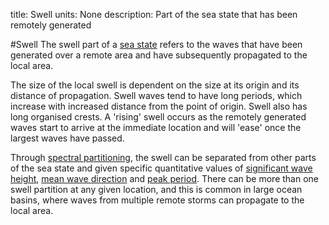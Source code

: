title: Swell
units: None
description: Part of the sea state that has been remotely generated

#Swell
The swell part of a [sea state](?sea-state) refers to the waves that have been generated over a remote area and have subsequently propagated to the local area. 

The size of the local swell is dependent on the size at its origin and its distance of propagation. Swell waves tend to have long periods, which increase with increased distance from the point of origin. Swell also has long organised crests.  A 'rising' swell occurs as the remotely generated waves start to arrive at the immediate location and will 'ease' once the largest waves have passed.

Through [spectral partitioning](?spectral-partitioning), the swell can be separated from other parts of the sea state and given specific quantitative values of [significant wave height](?significant-wave-height), [mean wave direction](?mean-wave-direction) and [peak period](?peak-period). There can be more than one swell partition at any given location, and this is common in large ocean basins, where waves from multiple remote storms can propagate to the local area.
